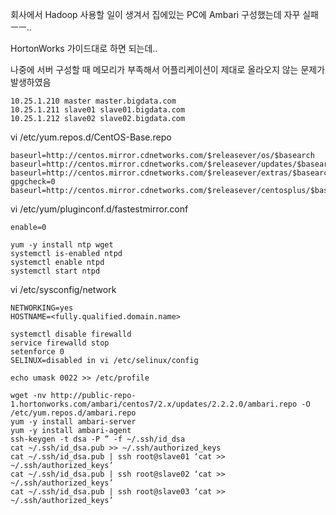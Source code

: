 

회사에서 Hadoop 사용할 일이 생겨서 집에있는 PC에 Ambari 구성했는데 자꾸 실패 ㅡㅡ..

HortonWorks 가이드대로 하면 되는데..

나중에 서버 구성할 때 메모리가 부족해서 어플리케이션이 제대로 올라오지 않는 문제가 발생하였음
```
10.25.1.210 master master.bigdata.com
10.25.1.211 slave01 slave01.bigdata.com
10.25.1.212 slave02 slave02.bigdata.com
```

vi /etc/yum.repos.d/CentOS-Base.repo
```
baseurl=http://centos.mirror.cdnetworks.com/$releasever/os/$basearch
baseurl=http://centos.mirror.cdnetworks.com/$releasever/updates/$basearch
baseurl=http://centos.mirror.cdnetworks.com/$releasever/extras/$basearch
gpgcheck=0
baseurl=http://centos.mirror.cdnetworks.com/$releasever/centosplus/$basearch
```

vi /etc/yum/pluginconf.d/fastestmirror.conf
```
enable=0
```

```
yum -y install ntp wget
systemctl is-enabled ntpd
systemctl enable ntpd
systemctl start ntpd
```

vi /etc/sysconfig/network
```
NETWORKING=yes
HOSTNAME=<fully.qualified.domain.name>
```

```
systemctl disable firewalld
service firewalld stop
setenforce 0
SELINUX=disabled in vi /etc/selinux/config
```

```
echo umask 0022 >> /etc/profile
```

```
wget -nv http://public-repo-1.hortonworks.com/ambari/centos7/2.x/updates/2.2.2.0/ambari.repo -O /etc/yum.repos.d/ambari.repo
yum -y install ambari-server
yum -y install ambari-agent
ssh-keygen -t dsa -P ” -f ~/.ssh/id_dsa
cat ~/.ssh/id_dsa.pub >> ~/.ssh/authorized_keys
cat ~/.ssh/id_dsa.pub | ssh root@slave01 ‘cat >> ~/.ssh/authorized_keys’
cat ~/.ssh/id_dsa.pub | ssh root@slave02 ‘cat >> ~/.ssh/authorized_keys’
cat ~/.ssh/id_dsa.pub | ssh root@slave03 ‘cat >> ~/.ssh/authorized_keys’
```
